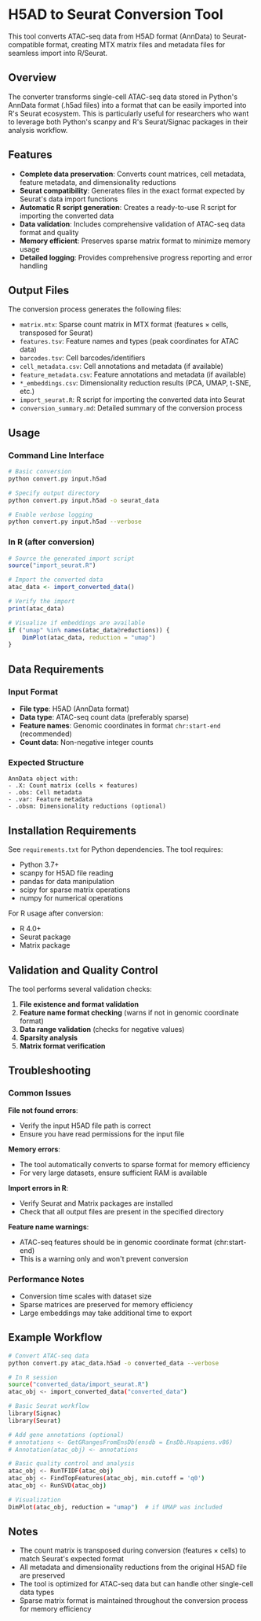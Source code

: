 # H5AD to Seurat Conversion Tool

This tool converts ATAC-seq data from H5AD format (AnnData) to Seurat-compatible format, creating MTX matrix files and metadata files for seamless import into R/Seurat.

## Overview

The converter transforms single-cell ATAC-seq data stored in Python's AnnData format (.h5ad files) into a format that can be easily imported into R's Seurat ecosystem. This is particularly useful for researchers who want to leverage both Python's scanpy and R's Seurat/Signac packages in their analysis workflow.

## Features

- **Complete data preservation**: Converts count matrices, cell metadata, feature metadata, and dimensionality reductions
- **Seurat compatibility**: Generates files in the exact format expected by Seurat's data import functions
- **Automatic R script generation**: Creates a ready-to-use R script for importing the converted data
- **Data validation**: Includes comprehensive validation of ATAC-seq data format and quality
- **Memory efficient**: Preserves sparse matrix format to minimize memory usage
- **Detailed logging**: Provides comprehensive progress reporting and error handling

## Output Files

The conversion process generates the following files:

- `matrix.mtx`: Sparse count matrix in MTX format (features × cells, transposed for Seurat)
- `features.tsv`: Feature names and types (peak coordinates for ATAC data)
- `barcodes.tsv`: Cell barcodes/identifiers
- `cell_metadata.csv`: Cell annotations and metadata (if available)
- `feature_metadata.csv`: Feature annotations and metadata (if available)
- `*_embeddings.csv`: Dimensionality reduction results (PCA, UMAP, t-SNE, etc.)
- `import_seurat.R`: R script for importing the converted data into Seurat
- `conversion_summary.md`: Detailed summary of the conversion process

## Usage

### Command Line Interface

```bash
# Basic conversion
python convert.py input.h5ad

# Specify output directory
python convert.py input.h5ad -o seurat_data

# Enable verbose logging
python convert.py input.h5ad --verbose
```

### In R (after conversion)

```r
# Source the generated import script
source("import_seurat.R")

# Import the converted data
atac_data <- import_converted_data()

# Verify the import
print(atac_data)

# Visualize if embeddings are available
if ("umap" %in% names(atac_data@reductions)) {
    DimPlot(atac_data, reduction = "umap")
}
```

## Data Requirements

### Input Format
- **File type**: H5AD (AnnData format)
- **Data type**: ATAC-seq count data (preferably sparse)
- **Feature names**: Genomic coordinates in format `chr:start-end` (recommended)
- **Count data**: Non-negative integer counts

### Expected Structure
```
AnnData object with:
- .X: Count matrix (cells × features)
- .obs: Cell metadata
- .var: Feature metadata
- .obsm: Dimensionality reductions (optional)
```

## Installation Requirements

See `requirements.txt` for Python dependencies. The tool requires:

- Python 3.7+
- scanpy for H5AD file reading
- pandas for data manipulation
- scipy for sparse matrix operations
- numpy for numerical operations

For R usage after conversion:
- R 4.0+
- Seurat package
- Matrix package

## Validation and Quality Control

The tool performs several validation checks:

1. **File existence and format validation**
2. **Feature name format checking** (warns if not in genomic coordinate format)
3. **Data range validation** (checks for negative values)
4. **Sparsity analysis**
5. **Matrix format verification**

## Troubleshooting

### Common Issues

**File not found errors**:
- Verify the input H5AD file path is correct
- Ensure you have read permissions for the input file

**Memory errors**:
- The tool automatically converts to sparse format for memory efficiency
- For very large datasets, ensure sufficient RAM is available

**Import errors in R**:
- Verify Seurat and Matrix packages are installed
- Check that all output files are present in the specified directory

**Feature name warnings**:
- ATAC-seq features should be in genomic coordinate format (chr:start-end)
- This is a warning only and won't prevent conversion

### Performance Notes

- Conversion time scales with dataset size
- Sparse matrices are preserved for memory efficiency
- Large embeddings may take additional time to export

## Example Workflow

```bash
# Convert ATAC-seq data
python convert.py atac_data.h5ad -o converted_data --verbose

# In R session
source("converted_data/import_seurat.R")
atac_obj <- import_converted_data("converted_data")

# Basic Seurat workflow
library(Signac)
library(Seurat)

# Add gene annotations (optional)
# annotations <- GetGRangesFromEnsDb(ensdb = EnsDb.Hsapiens.v86)
# Annotation(atac_obj) <- annotations

# Basic quality control and analysis
atac_obj <- RunTFIDF(atac_obj)
atac_obj <- FindTopFeatures(atac_obj, min.cutoff = 'q0')
atac_obj <- RunSVD(atac_obj)

# Visualization
DimPlot(atac_obj, reduction = "umap")  # if UMAP was included
```

## Notes

- The count matrix is transposed during conversion (features × cells) to match Seurat's expected format
- All metadata and dimensionality reductions from the original H5AD file are preserved
- The tool is optimized for ATAC-seq data but can handle other single-cell data types
- Sparse matrix format is maintained throughout the conversion process for memory efficiency